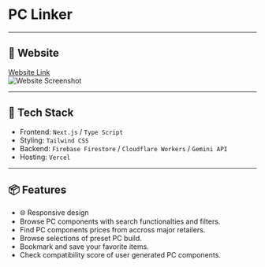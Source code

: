 # PC Linker

---

## 🚀 Website

[Website Link](https://pc-linker.vercel.app)  
![Website Screenshot](https://ibb.co/wrSn89T6)

---

## 🧰 Tech Stack

- Frontend: `Next.js` / `Type Script`
- Styling: `Tailwind CSS`
- Backend: `Firebase Firestore` / `Cloudflare Workers` / `Gemini API`
- Hosting: `Vercel`

---

## 📦 Features

- 🌐 Responsive design
- Browse PC components with search functionalties and filters.
- Find PC components prices from accross major retailers.
- Browse  selections of preset PC build.
- Bookmark and save your favorite items.
- Check compatibility score of user generated PC components.
